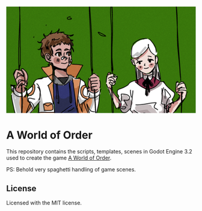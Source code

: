![banner](banner.png)
# A World of Order
This repository contains the scripts, templates, scenes in Godot Engine 3.2 used to create the game [A World of Order](https://choppa2.itch.io/awoo).

PS: Behold very spaghetti handling of game scenes.

## License
Licensed with the MIT license.
